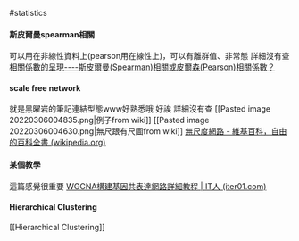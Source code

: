 #statistics 

#### 斯皮爾曼spearman相關 
可以用在非線性資料上(pearson用在線性上)，可以有離群值、非常態
詳細沒有查
[相關係數的呈現----斯皮爾曼(Spearman)相關或皮爾森(Pearson)相關係數？](https://estat.pixnet.net/blog/post/67417756-%E7%9B%B8%E9%97%9C%E4%BF%82%E6%95%B8%E7%9A%84%E5%91%88%E7%8F%BE----%E6%96%AF%E7%9A%AE%E7%88%BE%E6%9B%BC%28spearman%29%E7%9B%B8%E9%97%9C%E6%88%96%E7%9A%AE)

#### scale free network
就是黑曜岩的筆記連結型態www好熟悉哦 好誒
詳細沒有查
[[Pasted image 20220306004835.png|例子from wiki]]
[[Pasted image 20220306004630.png|無尺跟有尺圖from wiki]]
[無尺度網路 - 維基百科，自由的百科全書 (wikipedia.org)](https://zh.wikipedia.org/wiki/%E6%97%A0%E5%B0%BA%E5%BA%A6%E7%BD%91%E7%BB%9C#%E5%A4%96%E9%83%A8%E9%93%BE%E6%8E%A5)
#### 某個教學
這篇感覺很重要
[WGCNA構建基因共表達網路詳細教程 | IT人 (iter01.com)](https://iter01.com/12043.html)

#### Hierarchical Clustering
[[Hierarchical Clustering]]